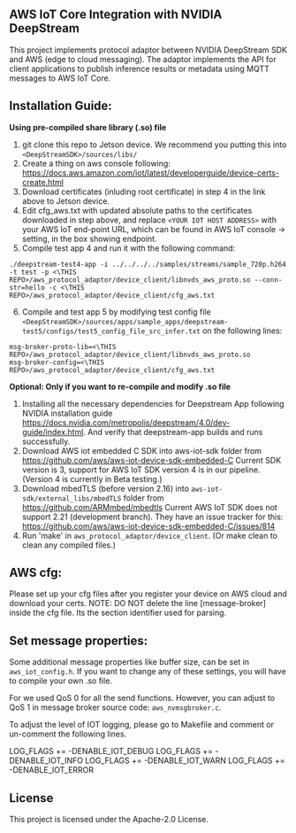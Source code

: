 AWS IoT Core Integration with NVIDIA DeepStream
------------
This project implements protocol adaptor between NVIDIA DeepStream SDK and AWS (edge to cloud messaging).
The adaptor implements the API for client applications to publish inference results or metadata using MQTT messages to AWS IoT Core.

Installation Guide:
------------
**Using pre-compiled share library (.so) file**
1. git clone this repo to Jetson device. We recommend you putting this into `<DeepStreamSDK>/sources/libs/`
2. Create a thing on aws console following: https://docs.aws.amazon.com/iot/latest/developerguide/device-certs-create.html
3. Download certificates (inluding root certificate) in step 4 in the link above to Jetson device.
4. Edit cfg_aws.txt with updated absolute paths to the certificates downloaded in step above, and replace `<YOUR IOT HOST ADDRESS>` with your AWS IoT end-point URL, which can be found in AWS IoT console → setting, in the box showing endpoint.
5. Compile test app 4 and run it with the following command:
```
./deepstream-test4-app -i ../../../../samples/streams/sample_720p.h264 -t test -p <\THIS REPO>/aws_protocol_adaptor/device_client/libnvds_aws_proto.so --conn-str=hello -c <\THIS REPO>/aws_protocol_adaptor/device_client/cfg_aws.txt
```
6. Compile and test app 5 by modifying test config file `<DeepStreamSDK>/sources/apps/sample_apps/deepstream-test5/configs/test5_config_file_src_infer.txt` on the following lines:
```
msg-broker-proto-lib=<\THIS REPO>/aws_protocol_adaptor/device_client/libnvds_aws_proto.so
msg-broker-config=<\THIS REPO>/aws_protocol_adaptor/device_client/cfg_aws.txt
```

**Optional: Only if you want to re-compile and modify .so file**
1. Installing all the necessary dependencies for Deepstream App following NVIDIA installation guide https://docs.nvidia.com/metropolis/deepstream/4.0/dev-guide/index.html. And verify that deepstream-app builds and runs successfully.
2. Download AWS iot embedded C SDK into aws-iot-sdk folder from https://github.com/aws/aws-iot-device-sdk-embedded-C
   Current SDK version is 3, support for AWS IoT SDK version 4 is in our pipeline. (Version 4 is currently in Beta testing.)
3. Download mbedTLS (before version 2.16) into `aws-iot-sdk/external_libs/mbedTLS` folder from https://github.com/ARMmbed/mbedtls
   Current AWS IoT SDK does not support 2.21 (development branch). They have an issue tracker for this: https://github.com/aws/aws-iot-device-sdk-embedded-C/issues/814
4. Run 'make' in `aws_protocol_adaptor/device_client`. (Or make clean to clean any compiled files.)

AWS cfg:
----------
Please set up your cfg files after you register your device on AWS cloud and download your certs.
NOTE: DO NOT delete the line [message-broker] inside the cfg file. Its the section identifier used for parsing.


Set message properties:
-----------------------
Some additional message properties like buffer size, can be set in `aws_iot_config.h`. If you want to change any of these settings, you will have to compile your own .so file.

For we used QoS 0 for all the send functions. However, you can adjust to QoS 1 in message broker source code: `aws_nvmsgbroker.c`.

To adjust the level of IOT logging, please go to Makefile and comment or un-comment the following lines.

LOG_FLAGS += -DENABLE_IOT_DEBUG
LOG_FLAGS += -DENABLE_IOT_INFO
LOG_FLAGS += -DENABLE_IOT_WARN
LOG_FLAGS += -DENABLE_IOT_ERROR

## License

This project is licensed under the Apache-2.0 License.

